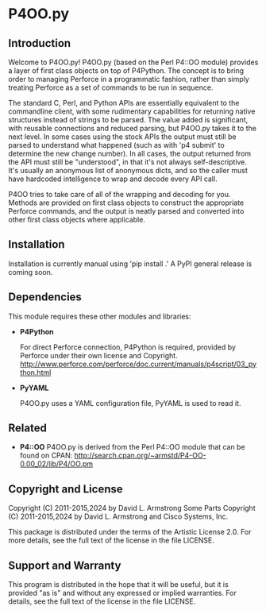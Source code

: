 # P4OO.py

## Introduction

Welcome to P4OO.py!  P4OO.py (based on the Perl P4::OO module) provides
a layer of first class objects on top of P4Python.  The concept is to
bring order to managing Perforce in a programmatic fashion, rather than
simply treating Perforce as a set of commands to be run in sequence.

The standard C, Perl, and Python APIs are essentially equivalent to the
commandline client, with some rudimentary capabilities for returning
native structures instead of strings to be parsed.  The value added is
significant, with reusable connections and reduced parsing, but P4OO.py
takes it to the next level.  In some cases using the stock APIs the
output must still be parsed to understand what happened (such as with
'p4 submit' to determine the new change number).  In all cases, the
output returned from the API must still be "understood", in that it's
not always self-descriptive.  It's usually an anonymous list of anonymous
dicts, and so the caller must have hardcoded intelligence to wrap and
decode every API call.

P4OO tries to take care of all of the wrapping and decoding for you.
Methods are provided on first class objects to construct the appropriate
Perforce commands, and the output is neatly parsed and converted into
other first class objects where applicable.

## Installation

Installation is currently manual using 'pip install .'  A PyPI general
release is coming soon.

## Dependencies

This module requires these other modules and libraries:

-  **P4Python**

    For direct Perforce connection, P4Python is required, provided by
    Perforce under their own license and Copyright.
    http://www.perforce.com/perforce/doc.current/manuals/p4script/03_python.html

-  **PyYAML**

    P4OO.py uses a YAML configuration file, PyYAML is used to read it.

## Related

-  **P4::OO**
    P4OO.py is derived from the Perl P4::OO module that can be found on CPAN:
    http://search.cpan.org/~armstd/P4-OO-0.00_02/lib/P4/OO.pm


## Copyright and License

Copyright (C) 2011-2015,2024 by David L. Armstrong
Some Parts Copyright (C) 2011-2015,2024 by David L. Armstrong and Cisco Systems, Inc.


This package is distributed under the terms of the Artistic License 2.0.
For more details, see the full text of the license in the file LICENSE.

## Support and Warranty

This program is distributed in the hope that it will be useful, but
it is provided "as is" and without any expressed or implied warranties.
For details, see the full text of the license in the file LICENSE.

